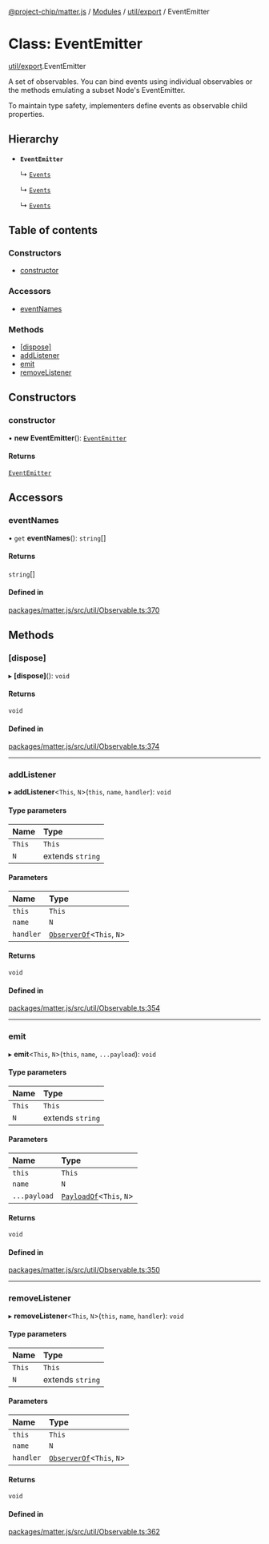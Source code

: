 [@project-chip/matter.js](../README.md) / [Modules](../modules.md) / [util/export](../modules/util_export.md) / EventEmitter

# Class: EventEmitter

[util/export](../modules/util_export.md).EventEmitter

A set of observables.  You can bind events using individual observables or the methods emulating a subset Node's
EventEmitter.

To maintain type safety, implementers define events as observable child properties.

## Hierarchy

- **`EventEmitter`**

  ↳ [`Events`](node_export._internal_.IndexBehavior.Events.md)

  ↳ [`Events`](node_export._internal_.CommissioningBehavior.Events.md)

  ↳ [`Events`](node_export._internal_.SessionsBehavior.Events.md)

## Table of contents

### Constructors

- [constructor](util_export.EventEmitter-1.md#constructor)

### Accessors

- [eventNames](util_export.EventEmitter-1.md#eventnames)

### Methods

- [[dispose]](util_export.EventEmitter-1.md#[dispose])
- [addListener](util_export.EventEmitter-1.md#addlistener)
- [emit](util_export.EventEmitter-1.md#emit)
- [removeListener](util_export.EventEmitter-1.md#removelistener)

## Constructors

### constructor

• **new EventEmitter**(): [`EventEmitter`](util_export.EventEmitter-1.md)

#### Returns

[`EventEmitter`](util_export.EventEmitter-1.md)

## Accessors

### eventNames

• `get` **eventNames**(): `string`[]

#### Returns

`string`[]

#### Defined in

[packages/matter.js/src/util/Observable.ts:370](https://github.com/project-chip/matter.js/blob/6d3b6a5d957d88a9231d6ecab4bb41f8133112be/packages/matter.js/src/util/Observable.ts#L370)

## Methods

### [dispose]

▸ **[dispose]**(): `void`

#### Returns

`void`

#### Defined in

[packages/matter.js/src/util/Observable.ts:374](https://github.com/project-chip/matter.js/blob/6d3b6a5d957d88a9231d6ecab4bb41f8133112be/packages/matter.js/src/util/Observable.ts#L374)

___

### addListener

▸ **addListener**\<`This`, `N`\>(`this`, `name`, `handler`): `void`

#### Type parameters

| Name | Type |
| :------ | :------ |
| `This` | `This` |
| `N` | extends `string` |

#### Parameters

| Name | Type |
| :------ | :------ |
| `this` | `This` |
| `name` | `N` |
| `handler` | [`ObserverOf`](../modules/util_export.EventEmitter.md#observerof)\<`This`, `N`\> |

#### Returns

`void`

#### Defined in

[packages/matter.js/src/util/Observable.ts:354](https://github.com/project-chip/matter.js/blob/6d3b6a5d957d88a9231d6ecab4bb41f8133112be/packages/matter.js/src/util/Observable.ts#L354)

___

### emit

▸ **emit**\<`This`, `N`\>(`this`, `name`, `...payload`): `void`

#### Type parameters

| Name | Type |
| :------ | :------ |
| `This` | `This` |
| `N` | extends `string` |

#### Parameters

| Name | Type |
| :------ | :------ |
| `this` | `This` |
| `name` | `N` |
| `...payload` | [`PayloadOf`](../modules/util_export.EventEmitter.md#payloadof)\<`This`, `N`\> |

#### Returns

`void`

#### Defined in

[packages/matter.js/src/util/Observable.ts:350](https://github.com/project-chip/matter.js/blob/6d3b6a5d957d88a9231d6ecab4bb41f8133112be/packages/matter.js/src/util/Observable.ts#L350)

___

### removeListener

▸ **removeListener**\<`This`, `N`\>(`this`, `name`, `handler`): `void`

#### Type parameters

| Name | Type |
| :------ | :------ |
| `This` | `This` |
| `N` | extends `string` |

#### Parameters

| Name | Type |
| :------ | :------ |
| `this` | `This` |
| `name` | `N` |
| `handler` | [`ObserverOf`](../modules/util_export.EventEmitter.md#observerof)\<`This`, `N`\> |

#### Returns

`void`

#### Defined in

[packages/matter.js/src/util/Observable.ts:362](https://github.com/project-chip/matter.js/blob/6d3b6a5d957d88a9231d6ecab4bb41f8133112be/packages/matter.js/src/util/Observable.ts#L362)
